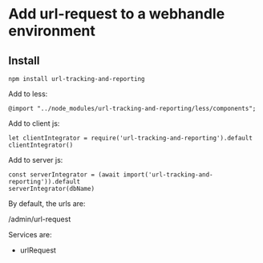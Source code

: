 # Add url-request to a webhandle environment

## Install

```
npm install url-tracking-and-reporting
```

Add to less: 
```
@import "../node_modules/url-tracking-and-reporting/less/components";
```

Add to client js:

```
let clientIntegrator = require('url-tracking-and-reporting').default
clientIntegrator()
```

Add to server js:
```
const serverIntegrator = (await import('url-tracking-and-reporting')).default
serverIntegrator(dbName)
```

By default, the urls are:

/admin/url-request

Services are:
- urlRequest
